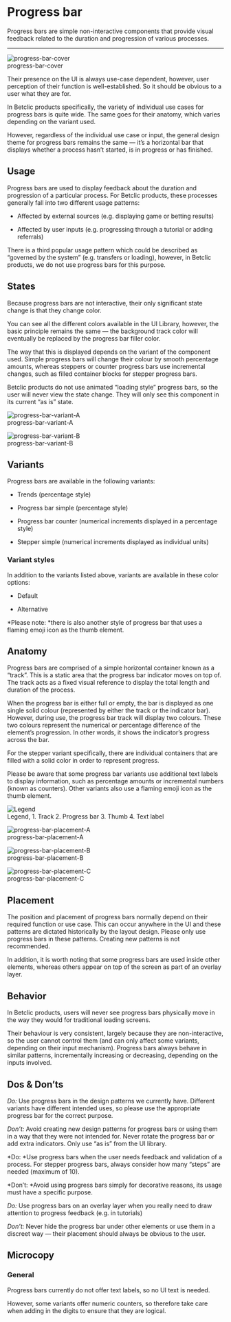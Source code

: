
# Progress bar

Progress bars are simple non-interactive components that provide visual feedback related to the duration and progression of various processes. 

---

  
![progress-bar-cover](https://studio-assets.supernova.io/design-systems/27883/e57beadd-7072-4b2a-9837-2ee8d2a4bc73.png)  
progress-bar-cover  


Their presence on the UI is always use-case dependent, however, user perception of their function is well-established. So it should be obvious to a user what they are for.

In Betclic products specifically, the variety of individual use cases for progress bars is quite wide. The same goes for their anatomy, which varies depending on the variant used.

However, regardless of the individual use case or input, the general design theme for progress bars remains the same — it’s a horizontal bar that displays whether a process hasn’t started, is in progress or has finished.

## Usage

Progress bars are used to display feedback about the duration and progression of a particular process. For Betclic products, these processes generally fall into two different usage patterns:

- Affected by external sources (e.g. displaying game or betting results)

- Affected by user inputs (e.g. progressing through a tutorial or adding referrals)

There is a third popular usage pattern which could be described as “governed by the system” (e.g. transfers or loading), however, in Betclic products, we do not use progress bars for this purpose.

## States

Because progress bars are not interactive, their only significant state change is that they change color.

You can see all the different colors available in the UI Library, however, the basic principle remains the same — the background track color will eventually be replaced by the progress bar filler color.

The way that this is displayed depends on the variant of the component used. Simple progress bars will change their colour by smooth percentage amounts, whereas steppers or counter progress bars use incremental changes, such as filled container blocks for stepper progress bars.

Betclic products do not use animated “loading style” progress bars, so the user will never view the state change. They will only see this component in its current “as is” state.

  
![progress-bar-variant-A](https://studio-assets.supernova.io/design-systems/27883/f603db9e-4e96-47d7-a556-d464ce9c4665.png)  
progress-bar-variant-A  


  
![progress-bar-variant-B](https://studio-assets.supernova.io/design-systems/27883/cd09e7d7-7d7c-4cec-9910-a50824166a50.png)  
progress-bar-variant-B  


## Variants

Progress bars are available in the following variants:

- Trends (percentage style)

- Progress bar simple (percentage style)

- Progress bar counter (numerical increments displayed in a percentage style)

- Stepper simple (numerical increments displayed as individual units)

### Variant styles

In addition to the variants listed above, variants are available in these color options:

- Default

- Alternative

*Please note: *there is also another style of progress bar that uses a flaming emoji icon as the thumb element.

## Anatomy

Progress bars are comprised of a simple horizontal container known as a “track”. This is a static area that the progress bar indicator moves on top of. The track acts as a fixed visual reference to display the total length and duration of the process.

When the progress bar is either full or empty, the bar is displayed as one single solid colour (represented by either the track or the indicator bar). However, during use, the progress bar track will display two colours. These two colours represent the numerical or percentage difference of the element’s progression. In other words, it shows the indicator’s progress across the bar.

For the stepper variant specifically, there are individual containers that are filled with a solid color in order to represent progress.

Please be aware that some progress bar variants use additional text labels to display information, such as percentage amounts or incremental numbers (known as counters). Other variants also use a flaming emoji icon as the thumb element.

  
![Legend](https://studio-assets.supernova.io/design-systems/27883/d3fa25ab-48f3-4fb5-b00e-2f967ea69f16.png)  
Legend, 1. Track
2. Progress bar
3. Thumb
4. Text label  
  


  
![progress-bar-placement-A](https://studio-assets.supernova.io/design-systems/27883/5eb8bcf7-403d-48e3-b5ad-86e4b730dc02.png)  
progress-bar-placement-A  


  
![progress-bar-placement-B](https://studio-assets.supernova.io/design-systems/27883/28af708b-cef7-4b75-a82c-2dd2dc486f05.png)  
progress-bar-placement-B  


  
![progress-bar-placement-C](https://studio-assets.supernova.io/design-systems/27883/72428936-c2d4-4491-a994-962f7c8f5a5d.png)  
progress-bar-placement-C  


## Placement

The position and placement of progress bars normally depend on their required function or use case. This can occur anywhere in the UI and these patterns are dictated historically by the layout design. Please only use progress bars in these patterns. Creating new patterns is not recommended.

In addition, it is worth noting that some progress bars are used inside other elements, whereas others appear on top of the screen as part of an overlay layer.

## Behavior

In Betclic products, users will never see progress bars physically move in the way they would for traditional loading screens.

Their behaviour is very consistent, largely because they are non-interactive, so the user cannot control them (and can only affect some variants, depending on their input mechanism). Progress bars always behave in similar patterns, incrementally increasing or decreasing, depending on the inputs involved.

## Dos & Don’ts

*Do:* Use progress bars in the design patterns we currently have. Different variants have different intended uses, so please use the appropriate progress bar for the correct purpose.

*Don’t:* Avoid creating new design patterns for progress bars or using them in a way that they were not intended for. Never rotate the progress bar or add extra indicators. Only use “as is” from the UI library.

*Do: *Use progress bars when the user needs feedback and validation of a process. For stepper progress bars, always consider how many “steps” are needed (maximum of 10).

*Don’t: *Avoid using progress bars simply for decorative reasons, its usage must have a specific purpose.

*Do:* Use progress bars on an overlay layer when you really need to draw attention to progress feedback (e.g. in tutorials)

*Don’t:* Never hide the progress bar under other elements or use them in a discreet way — their placement should always be obvious to the user.

## Microcopy

### General

Progress bars currently do not offer text labels, so no UI text is needed.

However, some variants offer numeric counters, so therefore take care when adding in the digits to ensure that they are logical.